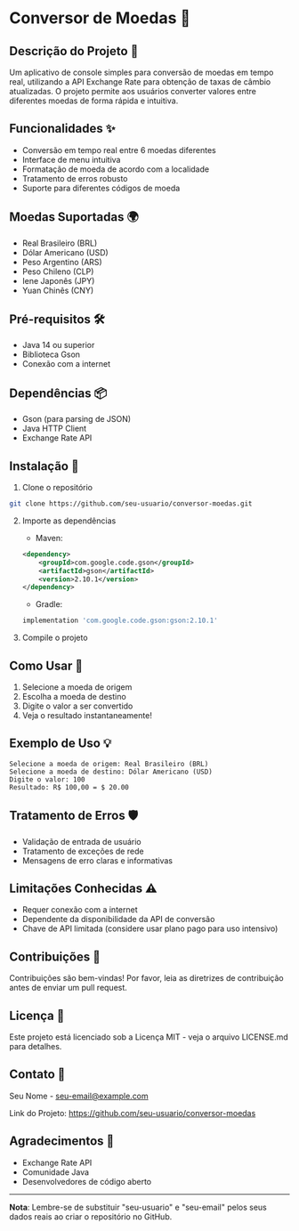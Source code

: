 # Conversor de Moedas 💱

## Descrição do Projeto 📝

Um aplicativo de console simples para conversão de moedas em tempo real, utilizando a API Exchange Rate para obtenção de taxas de câmbio atualizadas. O projeto permite aos usuários converter valores entre diferentes moedas de forma rápida e intuitiva.

## Funcionalidades ✨

- Conversão em tempo real entre 6 moedas diferentes
- Interface de menu intuitiva
- Formatação de moeda de acordo com a localidade
- Tratamento de erros robusto
- Suporte para diferentes códigos de moeda

## Moedas Suportadas 🌍

- Real Brasileiro (BRL)
- Dólar Americano (USD)
- Peso Argentino (ARS)
- Peso Chileno (CLP)
- Iene Japonês (JPY)
- Yuan Chinês (CNY)

## Pré-requisitos 🛠️

- Java 14 ou superior
- Biblioteca Gson
- Conexão com a internet

## Dependências 📦

- Gson (para parsing de JSON)
- Java HTTP Client
- Exchange Rate API

## Instalação 🔧

1. Clone o repositório
```bash
git clone https://github.com/seu-usuario/conversor-moedas.git
```

2. Importe as dependências
   - Maven:
   ```xml
   <dependency>
       <groupId>com.google.code.gson</groupId>
       <artifactId>gson</artifactId>
       <version>2.10.1</version>
   </dependency>
   ```
   - Gradle:
   ```groovy
   implementation 'com.google.code.gson:gson:2.10.1'
   ```

3. Compile o projeto

## Como Usar 🚀

1. Selecione a moeda de origem
2. Escolha a moeda de destino
3. Digite o valor a ser convertido
4. Veja o resultado instantaneamente!

## Exemplo de Uso 💡

```
Selecione a moeda de origem: Real Brasileiro (BRL)
Selecione a moeda de destino: Dólar Americano (USD)
Digite o valor: 100
Resultado: R$ 100,00 = $ 20.00
```

## Tratamento de Erros 🛡️

- Validação de entrada de usuário
- Tratamento de exceções de rede
- Mensagens de erro claras e informativas

## Limitações Conhecidas ⚠️

- Requer conexão com a internet
- Dependente da disponibilidade da API de conversão
- Chave de API limitada (considere usar plano pago para uso intensivo)

## Contribuições 🤝

Contribuições são bem-vindas! Por favor, leia as diretrizes de contribuição antes de enviar um pull request.

## Licença 📄

Este projeto está licenciado sob a Licença MIT - veja o arquivo LICENSE.md para detalhes.

## Contato 📧

Seu Nome - seu-email@example.com

Link do Projeto: https://github.com/seu-usuario/conversor-moedas

## Agradecimentos 🙏

- Exchange Rate API
- Comunidade Java
- Desenvolvedores de código aberto

---

**Nota**: Lembre-se de substituir "seu-usuario" e "seu-email" pelos seus dados reais ao criar o repositório no GitHub.
